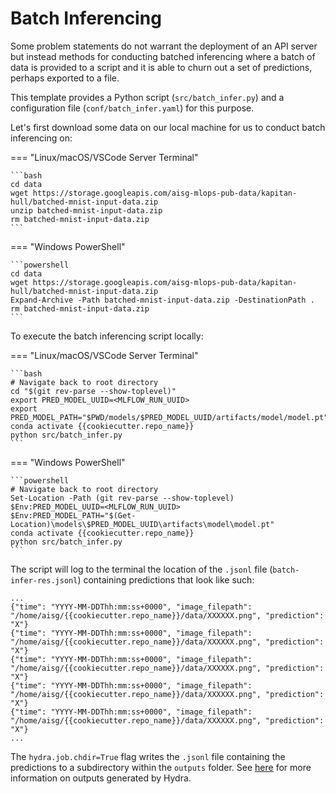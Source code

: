 # Batch Inferencing

Some problem statements do not warrant the deployment of an API server
but instead methods for conducting batched inferencing where a batch
of data is provided to a script and it is able to churn out a set of
predictions, perhaps exported to a file.

This template provides a Python script (`src/batch_infer.py`) and a 
configuration file (`conf/batch_infer.yaml`) for this purpose. 

Let's first download some data on our local machine for us to conduct
batch inferencing on:

=== "Linux/macOS/VSCode Server Terminal"

    ```bash
    cd data
    wget https://storage.googleapis.com/aisg-mlops-pub-data/kapitan-hull/batched-mnist-input-data.zip
    unzip batched-mnist-input-data.zip
    rm batched-mnist-input-data.zip
    ```

=== "Windows PowerShell"

    ```powershell
    cd data
    wget https://storage.googleapis.com/aisg-mlops-pub-data/kapitan-hull/batched-mnist-input-data.zip
    Expand-Archive -Path batched-mnist-input-data.zip -DestinationPath .
    rm batched-mnist-input-data.zip
    ```

To execute the batch inferencing script locally:

=== "Linux/macOS/VSCode Server Terminal"

    ```bash
    # Navigate back to root directory
    cd "$(git rev-parse --show-toplevel)"
    export PRED_MODEL_UUID=<MLFLOW_RUN_UUID>
    export PRED_MODEL_PATH="$PWD/models/$PRED_MODEL_UUID/artifacts/model/model.pt"
    conda activate {{cookiecutter.repo_name}}
    python src/batch_infer.py
    ```

=== "Windows PowerShell"

    ```powershell
    # Navigate back to root directory
    Set-Location -Path (git rev-parse --show-toplevel)
    $Env:PRED_MODEL_UUID=<MLFLOW_RUN_UUID>
    $Env:PRED_MODEL_PATH="$(Get-Location)\models\$PRED_MODEL_UUID\artifacts\model\model.pt"
    conda activate {{cookiecutter.repo_name}}
    python src/batch_infer.py
    ```

The script will log to the terminal the location of the
`.jsonl` file (`batch-infer-res.jsonl`) containing predictions that
look like such:

```jsonl
...
{"time": "YYYY-MM-DDThh:mm:ss+0000", "image_filepath": "/home/aisg/{{cookiecutter.repo_name}}/data/XXXXXX.png", "prediction": "X"}
{"time": "YYYY-MM-DDThh:mm:ss+0000", "image_filepath": "/home/aisg/{{cookiecutter.repo_name}}/data/XXXXXX.png", "prediction": "X"}
{"time": "YYYY-MM-DDThh:mm:ss+0000", "image_filepath": "/home/aisg/{{cookiecutter.repo_name}}/data/XXXXXX.png", "prediction": "X"}
{"time": "YYYY-MM-DDThh:mm:ss+0000", "image_filepath": "/home/aisg/{{cookiecutter.repo_name}}/data/XXXXXX.png", "prediction": "X"}
{"time": "YYYY-MM-DDThh:mm:ss+0000", "image_filepath": "/home/aisg/{{cookiecutter.repo_name}}/data/XXXXXX.png", "prediction": "X"}
...
```

The `hydra.job.chdir=True` flag writes the `.jsonl` file containing
the predictions to a subdirectory within the `outputs` folder. See 
[here] for more information on outputs generated by Hydra.

[here]: https://hydra.cc/docs/tutorials/basic/running_your_app/working_directory/